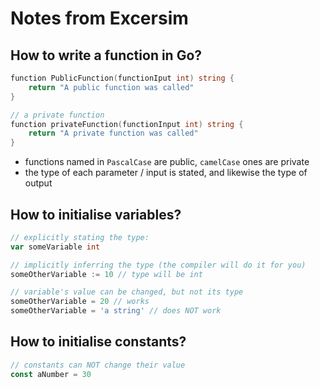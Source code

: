 # Notes from Excersim

## How to write a function in Go?

```go
function PublicFunction(functionIput int) string {
    return "A public function was called"
}

// a private function
function privateFunction(functionInput int) string {
    return "A private function was called"
}
```

- functions named in `PascalCase` are public, `camelCase` ones are
  private
- the type of each parameter / input is stated, and likewise the type of
  output

## How to initialise variables?

```go
// explicitly stating the type:
var someVariable int

// implicitly inferring the type (the compiler will do it for you)
someOtherVariable := 10 // type will be int

// variable's value can be changed, but not its type
someOtherVariable = 20 // works
someOtherVariable = 'a string' // does NOT work

```

## How to initialise constants?

```go
// constants can NOT change their value
const aNumber = 30 

```


